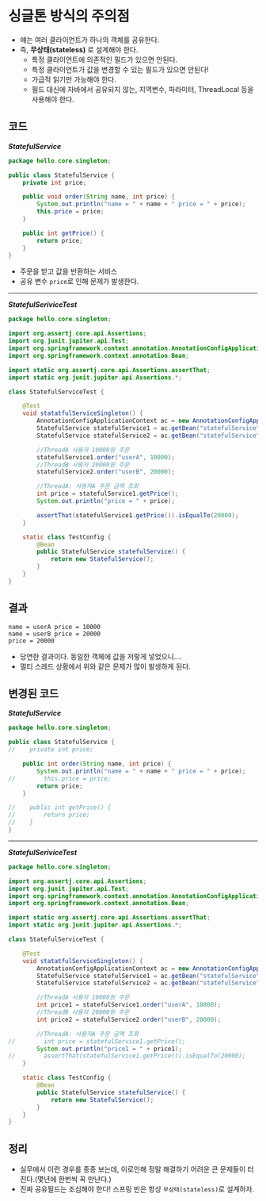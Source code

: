 # 싱글톤 방식의 주의점

* 얘는 여러 클라이언트가 하나의 객체를 공유한다.
* 즉, **무상태(stateless)** 로 설계해야 한다.
	* 특정 클라이언트에 의존적인 필드가 있으면 안된다.
	* 특정 클라이언트가 값을 변경할 수 있는 필드가 있으면 안된다!
	* 가급적 읽기만 가능해야 한다.
	* 필드 대신에 자바에서 공유되지 않는, 지역변수, 파라미터, ThreadLocal 등을 사용해야 한다.

## 코드

***StatefulService***
```java
package hello.core.singleton;

public class StatefulService {
    private int price;

    public void order(String name, int price) {
        System.out.println("name = " + name + " price = " + price);
        this.price = price;
    }

    public int getPrice() {
        return price;
    }
}
```
* 주문을 받고 값을 반환하는 서비스
* 공유 변수 `price`로 인해 문제가 발생한다.
---


***StatefulSeriviceTest***

```java
package hello.core.singleton;

import org.assertj.core.api.Assertions;
import org.junit.jupiter.api.Test;
import org.springframework.context.annotation.AnnotationConfigApplicationContext;
import org.springframework.context.annotation.Bean;

import static org.assertj.core.api.Assertions.assertThat;
import static org.junit.jupiter.api.Assertions.*;

class StatefulServiceTest {

    @Test
    void statatfulServiceSingleton() {
        AnnotationConfigApplicationContext ac = new AnnotationConfigApplicationContext(TestConfig.class);
        StatefulService statefulService1 = ac.getBean("statefulService", StatefulService.class);
        StatefulService statefulService2 = ac.getBean("statefulService", StatefulService.class);

        //ThreadA 사용자 10000원 주문
        statefulService1.order("userA", 10000);
        //ThreadB 사용자 20000원 주문
        statefulService2.order("userB", 20000);

        //ThreadA: 사용자A 주문 금액 조회
        int price = statefulService1.getPrice();
        System.out.println("price = " + price);

        assertThat(statefulService1.getPrice()).isEqualTo(20000);
    }

    static class TestConfig {
        @Bean
        public StatefulService statefulService() {
            return new StatefulService();
        }
    }
}
```
## 결과
```
name = userA price = 10000
name = userB price = 20000
price = 20000
```
* 당연한 결과이다. 동일한 객체에 값을 저렇게 넣었으니....
* 멀티 스레드 상황에서 위와 같은 문제가 많이 발생하게 된다.

## 변경된 코드

***StatefulService***
```java
package hello.core.singleton;

public class StatefulService {
//    private int price;

    public int order(String name, int price) {
        System.out.println("name = " + name + " price = " + price);
//        this.price = price;
        return price;
    }

//    public int getPrice() {
//        return price;
//    }
}
```
---
***StatefulSeriviceTest***
```java
package hello.core.singleton;

import org.assertj.core.api.Assertions;
import org.junit.jupiter.api.Test;
import org.springframework.context.annotation.AnnotationConfigApplicationContext;
import org.springframework.context.annotation.Bean;

import static org.assertj.core.api.Assertions.assertThat;
import static org.junit.jupiter.api.Assertions.*;

class StatefulServiceTest {

    @Test
    void statatfulServiceSingleton() {
        AnnotationConfigApplicationContext ac = new AnnotationConfigApplicationContext(TestConfig.class);
        StatefulService statefulService1 = ac.getBean("statefulService", StatefulService.class);
        StatefulService statefulService2 = ac.getBean("statefulService", StatefulService.class);

        //ThreadA 사용자 10000원 주문
        int price1 = statefulService1.order("userA", 10000);
        //ThreadB 사용자 20000원 주문
        int price2 = statefulService2.order("userB", 20000);

        //ThreadA: 사용자A 주문 금액 조회
//        int price = statefulService1.getPrice();
        System.out.println("price1 = " + price1);
//        assertThat(statefulService1.getPrice()).isEqualTo(20000);
    }

    static class TestConfig {
        @Bean
        public StatefulService statefulService() {
            return new StatefulService();
        }
    }
}
```

## 정리
* 실무에서 이런 경우를 종종 보는데, 이로인해 정말 해결하기 어려운 큰 문제들이 터진다.(몇년에 한번씩 꼭 만난다.)
* 진짜 공유필드는 조심해야 한다! 스프링 빈은 항상 `무상태(stateless)`로 설계하자.
